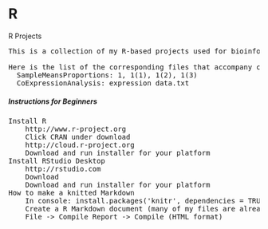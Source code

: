 # R
R Projects
<pre>
This is a collection of my R-based projects used for bioinformatics.

Here is the list of the corresponding files that accompany code:
  SampleMeansProportions: 1, 1(1), 1(2), 1(3)
  CoExpressionAnalysis: expression_data.txt
</pre>

##### Instructions for Beginners
<pre>
Install R
	http://www.r-project.org
	Click CRAN under download
	http://cloud.r-project.org
	Download and run installer for your platform
Install RStudio Desktop
	http://rstudio.com
	Download
	Download and run installer for your platform
How to make a knitted Markdown
	In console: install.packages('knitr', dependencies = TRUE)
	Create a R Markdown document (many of my files are already in this format)
	File -> Compile Report -> Compile (HTML format)
</pre>
